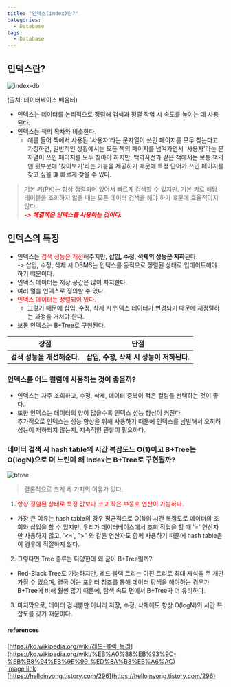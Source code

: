 ```yaml
---
title: "인덱스(index)란?"
categories:
  - Database
tags:
  - Database
---
```



## 인덱스란?

![index-db](https://user-images.githubusercontent.com/121086012/220827879-b7f1b382-bb76-47e7-a49a-705ccfd928ae.png)


(출처: 데이터베이스 배움터)

- 인덱스는 데이터를 논리적으로 정렬해 검색과 정렬 작업 시 속도를 높이는 데 사용된다.
- 인덱스는 책의 목차와 비슷한다.
  - 예를 들어 책에서 사용된 '사용자'라는 문자열이 쓰인 페이지를 모두 찾는다고 가정하면, 일반적인 상황에서는 모든 책의 페이지를 넘겨가면서 '사용자'라는 문자열이 쓰인
    페이지를 모두 찾아야 하지만, 백과사전과 같은 책에서는 보통 책의 맨 뒷부분에 '찾아보기'라는 기능을 제공하기 때문에 특정 단어가 쓰인 페이지를 찾고 싶을 떄 빠르게 찾을 수 있다.

> 기본 키(PK)는 항상 정렬되어 있어서 빠르게 검색할 수 있지만, 기본 키로 해당 테이블을 조회하지 않을 때는 모든 데이터 검색을 해야 하기 떄문에 효율적이지 않다.   
> <span style="color:red;">***-> 해결책은 인덱스를 사용하는 것이다.***</span>

## 인덱스의 특징
- 인덱스는 <span style="color:red;">검색 성능은 개선</span>해주지만, **삽입, 수정, 석제의 성능은 저하**된다.    
  -> 삽입, 수정, 삭제 시 DBMS는 인덱스를 동적으로 정렬된 상태로 업데이트해야 하기 떄문이다.
- 인덱스 데이터는 저장 공간은 많이 차지한다.
- 여러 열을 인덱스로 정의할 수 있다.
- <span style="color:red;">인덱스 데이터는 정렬되어 있다.</span>
  - 그렇기 때문에 삽입, 수정, 삭제 시 인덱스 데이터가 변경되기 때문에 재정렬하는 과정을 거쳐야 한다.
- 보통 인덱스는 B+Tree로 구현된다.

|        장점         |             단점             |
|:-----------------:|:--------------------------:|
| **검색 성능을 개선해준다.** | **삽입, 수정, 삭제 시 성능이 저하된다.** |


### 인덱스를 어느 컬럼에 사용하는 것이 좋을까?
- 인덱스는 자주 조회하고, 수정, 삭제, 데이터 중복이 적은 컬럼을 선택하는 것이 좋다.
- 또한 인덱스는 데이터의 양이 많을수록 인덱스 성능 향상이 커진다.   
  추가적으로 인덱스는 성능 향상을 위해 사용하기 때문에 인덱스를 남발해서 오히려 성능이 저하되지 않는지, 지속적인 관찰이 필요하다.

### 데이터 검색 시 hash table의 시간 복잡도느 O(1)이고 B+Tree는 O(logN)으로 더 느린데 왜 Index는 B+Tree로 구현될까?

![btree](https://user-images.githubusercontent.com/121086012/220827923-2f8c7ff7-af68-4abc-afe9-d80fde37d578.png)

> 결론적으로 크게 세 가지의 이유가 있다.

1. <span style="color:red;">항상 정렬된 상태로 특정 값보다 크고 작은 부등호 연산이 가능하다.</span>
- 가장 큰 이유는 hash table의 경우 평균적으로 O(1)의 시간 복잡도로 데이터의 조회와 삽입을 할 수 있지만, 우리가 데이터베이스에서
  조회 작업을 할 때 '=' 연산자만 사용하지 않고, '<=', ">" 와 같은 연산자도 함께 사용하기 때문에 hash table은 이 경우에 적절하지 않다.

2. 그렇다면 Tree 종류는 다양한데 왜 굳이 B+Tree일까?
- Red-Black Tree도 가능하지만, 레드 블랙 트리는 이진 트리로 최대 자식을 두 개만 가질 수 있으며, 결국 이는 포인터 참조를 통해 데이터 탐색을 해야하는 경우가   
  B+Tree에 비해 훨씬 많기 때문에, 탐색 속도 면에서 B+Tree가 더 유리하다.

3. 마지막으로, 데이터 검색뿐만 아니라 저장, 수정, 삭제에도 항상 O(logN)의 시간 복잡도를 갖기 때문이다.

#### references
[https://ko.wikipedia.org/wiki/레드-블랙_트리](https://ko.wikipedia.org/wiki/%EB%A0%88%EB%93%9C-%EB%B8%94%EB%9E%99_%ED%8A%B8%EB%A6%AC)   
[image link](https://www.google.com/imgres?imgurl=https%3A%2F%2Ft1.daumcdn.net%2Fcfile%2Ftistory%2F999031385BDD405B26&imgrefurl=https%3A%2F%2Fgalid1.tistory.com%2F176&tbnid=H8qxm-fGblcmwM&vet=12ahUKEwiz4O-yrc36AhWiTPUHHQGjDqIQMygAegUIARCyAQ..i&docid=VmeqfyU4iiFSAM&w=181&h=194&q=%ED%8E%B8%ED%96%A5%ED%8A%B8%EB%A6%AC&client=safari&ved=2ahUKEwiz4O-yrc36AhWiTPUHHQGjDqIQMygAegUIARCyAQ)   
[https://helloinyong.tistory.com/296](https://helloinyong.tistory.com/296)